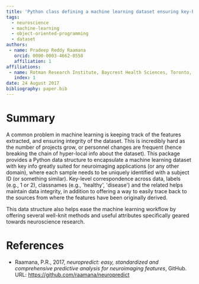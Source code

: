 ```yaml
---
title: 'Python class defining a machine learning dataset ensuring key-based correspondence and maintaining integrity'
tags:
  - neuroscience
  - machine-learning
  - object-oriented-programming
  - dataset
authors:
 - name: Pradeep Reddy Raamana
   orcid: 0000-0003-4662-0558
   affiliation: 1
affiliations:
 - name: Rotman Research Institute, Baycrest Health Sciences, Toronto, ON, Canada
   index: 1
date: 24 August 2017
bibliography: paper.bib
---
```


# Summary

A common problem in machine learning is keeping track of the features extracted, and ensuring integrity of the dataset. This is incredibly hard as the number of projects grow, or personnel changes are frequent (hence breaking the chain of hyper-local info about the dataset). This package provides a Python data structure to encapsulate a machine learning dataset with key info greatly suited for neuroimaging applications (or any other domain), where each sample needs to be uniquely identified with a subject ID (or something similar). Key-level correspondence across data, labels (e.g., 1 or 2), classnames (e.g., 'healthy', 'disease') and the related helps maintain data integrity, in addition to offering a way to easily trace back to the sources from where the features have been originally derived.

This data structure also helps ease the machine learning workflow by offering several well-knit methods and useful attributes specifically geared towards neuroscience research.

# References

 - Raamana, P.R., 2017, *neuropredict: easy, standardized and comprehensive predictive analysis for neuroimaging features*, GitHub. URL: https://github.com/raamana/neuropredict
